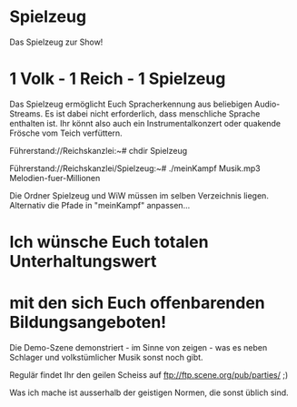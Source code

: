 # Spielzeug

Das Spielzeug zur Show!

# 1 Volk - 1 Reich - 1 Spielzeug

Das Spielzeug ermöglicht Euch Spracherkennung aus beliebigen Audio-Streams. 
Es ist dabei nicht erforderlich, dass menschliche Sprache enthalten ist. Ihr könnt also auch ein Instrumentalkonzert oder quakende Frösche vom Teich verfüttern.

Führerstand://Reichskanzlei:~# chdir Spielzeug

Führerstand://Reichskanzlei/Spielzeug:~# ./meinKampf Musik.mp3 Melodien-fuer-Millionen

Die Ordner Spielzeug und WiW müssen im selben Verzeichnis liegen. Alternativ die Pfade in "meinKampf" anpassen...

# Ich wünsche Euch totalen Unterhaltungswert
# mit den sich Euch offenbarenden Bildungsangeboten!

Die Demo-Szene demonstriert - im Sinne von zeigen - was es neben Schlager und volkstümlicher Musik sonst noch gibt.

Regulär findet Ihr den geilen Scheiss auf ftp://ftp.scene.org/pub/parties/ ;)

Was ich mache ist ausserhalb der geistigen Normen, die sonst üblich sind.
